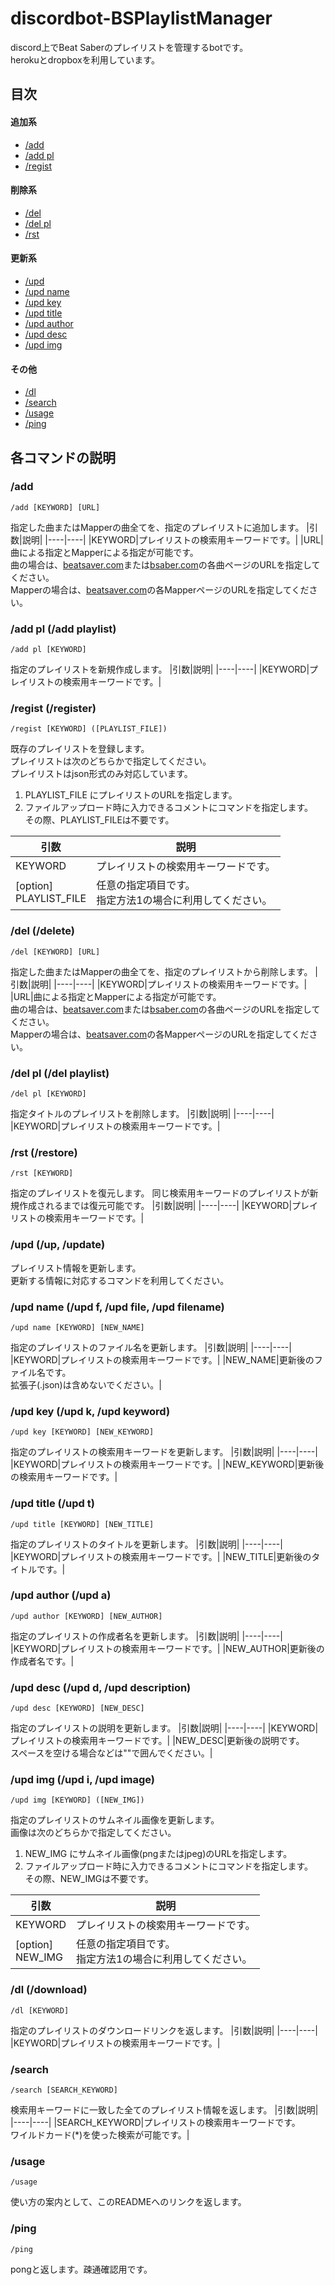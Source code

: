 # discordbot-BSPlaylistManager
discord上でBeat Saberのプレイリストを管理するbotです。  
herokuとdropboxを利用しています。


## 目次
#### 追加系
- [/add](#add)
- [/add pl](#add_pl)
- [/regist](#regist)
#### 削除系
- [/del](#del)
- [/del pl](#del_pl)
- [/rst](#rst)
#### 更新系
- [/upd](#upd)
- [/upd name](#upd_name)
- [/upd key](#upd_key)
- [/upd title](#upd_title)
- [/upd author](#upd_author)
- [/upd desc](#upd_desc)
- [/upd img](#upd_img)
#### その他
- [/dl](#dl)
- [/search](#search)
- [/usage](#usage)
- [/ping](#ping)


## 各コマンドの説明
<a id="add"></a> 
### /add
```
/add [KEYWORD] [URL]
```
指定した曲またはMapperの曲全てを、指定のプレイリストに追加します。
|引数|説明|
|----|----|
|KEYWORD|プレイリストの検索用キーワードです。|
|URL|曲による指定とMapperによる指定が可能です。<br>曲の場合は、[beatsaver.com](https://beatsaver.com/)または[bsaber.com](https://bsaber.com/)の各曲ページのURLを指定してください。<br>Mapperの場合は、[beatsaver.com](https://beatsaver.com/)の各MapperページのURLを指定してください。

<a id="add_pl"></a>
### /add pl (/add playlist)
```
/add pl [KEYWORD]
```
指定のプレイリストを新規作成します。
|引数|説明|
|----|----|
|KEYWORD|プレイリストの検索用キーワードです。|

<a id="regist"></a>
### /regist (/register)
```
/regist [KEYWORD] ([PLAYLIST_FILE])
```
既存のプレイリストを登録します。  
プレイリストは次のどちらかで指定してください。  
プレイリストはjson形式のみ対応しています。
1. PLAYLIST_FILE にプレイリストのURLを指定します。
2. ファイルアップロード時に入力できるコメントにコマンドを指定します。<br>その際、PLAYLIST_FILEは不要です。

|引数|説明|
|----|----|
|KEYWORD|プレイリストの検索用キーワードです。|
|[option]<br>PLAYLIST_FILE|任意の指定項目です。<br>指定方法1の場合に利用してください。|

<a id="del"></a>
### /del (/delete)
```
/del [KEYWORD] [URL]
```
指定した曲またはMapperの曲全てを、指定のプレイリストから削除します。
|引数|説明|
|----|----|
|KEYWORD|プレイリストの検索用キーワードです。|
|URL|曲による指定とMapperによる指定が可能です。<br>曲の場合は、[beatsaver.com](https://beatsaver.com/)または[bsaber.com](https://bsaber.com/)の各曲ページのURLを指定してください。<br>Mapperの場合は、[beatsaver.com](https://beatsaver.com/)の各MapperページのURLを指定してください。

<a id="del_pl"></a>
### /del pl (/del playlist)
```
/del pl [KEYWORD]
```
指定タイトルのプレイリストを削除します。
|引数|説明|
|----|----|
|KEYWORD|プレイリストの検索用キーワードです。|

<a id="rst"></a>
### /rst (/restore)
```
/rst [KEYWORD]
```
指定のプレイリストを復元します。
同じ検索用キーワードのプレイリストが新規作成されるまでは復元可能です。
|引数|説明|
|----|----|
|KEYWORD|プレイリストの検索用キーワードです。|

<a id="upd"></a>

### /upd (/up, /update)
プレイリスト情報を更新します。  
更新する情報に対応するコマンドを利用してください。

<a id="upd_name"></a>

### /upd name (/upd f, /upd file, /upd filename)
```
/upd name [KEYWORD] [NEW_NAME]
```
指定のプレイリストのファイル名を更新します。
|引数|説明|
|----|----|
|KEYWORD|プレイリストの検索用キーワードです。|
|NEW_NAME|更新後のファイル名です。<br>拡張子(.json)は含めないでください。|

<a id="upd_key"></a>

### /upd key (/upd k, /upd keyword)
```
/upd key [KEYWORD] [NEW_KEYWORD]
```
指定のプレイリストの検索用キーワードを更新します。
|引数|説明|
|----|----|
|KEYWORD|プレイリストの検索用キーワードです。|
|NEW_KEYWORD|更新後の検索用キーワードです。|

<a id="upd_title"></a>

### /upd title (/upd t)
```
/upd title [KEYWORD] [NEW_TITLE]
```
指定のプレイリストのタイトルを更新します。
|引数|説明|
|----|----|
|KEYWORD|プレイリストの検索用キーワードです。|
|NEW_TITLE|更新後のタイトルです。|

<a id="upd_author"></a>

### /upd author (/upd a)
```
/upd author [KEYWORD] [NEW_AUTHOR]
```
指定のプレイリストの作成者名を更新します。
|引数|説明|
|----|----|
|KEYWORD|プレイリストの検索用キーワードです。|
|NEW_AUTHOR|更新後の作成者名です。|

<a id="upd_desc"></a>

### /upd desc (/upd d, /upd description)
```
/upd desc [KEYWORD] [NEW_DESC]
```
指定のプレイリストの説明を更新します。
|引数|説明|
|----|----|
|KEYWORD|プレイリストの検索用キーワードです。|
|NEW_DESC|更新後の説明です。<br>スペースを空ける場合などは""で囲んでください。|

<a id="upd_img"></a>

### /upd img (/upd i, /upd image)
```
/upd img [KEYWORD] ([NEW_IMG])
```
指定のプレイリストのサムネイル画像を更新します。  
画像は次のどちらかで指定してください。
1. NEW_IMG にサムネイル画像(pngまたはjpeg)のURLを指定します。
2. ファイルアップロード時に入力できるコメントにコマンドを指定します。<br>その際、NEW_IMGは不要です。

|引数|説明|
|----|----|
|KEYWORD|プレイリストの検索用キーワードです。|
|[option]<br>NEW_IMG|任意の指定項目です。<br>指定方法1の場合に利用してください。|

<a id="dl"></a>

### /dl (/download)
```
/dl [KEYWORD]
```
指定のプレイリストのダウンロードリンクを返します。
|引数|説明|
|----|----|
|KEYWORD|プレイリストの検索用キーワードです。|

<a id="search"></a>

### /search
```
/search [SEARCH_KEYWORD]
```
検索用キーワードに一致した全てのプレイリスト情報を返します。
|引数|説明|
|----|----|
|SEARCH_KEYWORD|プレイリストの検索用キーワードです。<br>ワイルドカード(*)を使った検索が可能です。|

<a id="usage"></a>

### /usage
```
/usage
```
使い方の案内として、このREADMEへのリンクを返します。

<a id="ping"></a>

### /ping
```
/ping
```
pongと返します。疎通確認用です。


